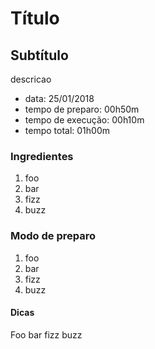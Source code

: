 # Título
## Subtítulo

descricao

> 
* data: 25/01/2018
* tempo de preparo: 00h50m
* tempo de execução: 00h10m
* tempo total: 01h00m

### Ingredientes

1. foo
1. bar
1. fizz
1. buzz

### Modo de preparo

1. foo
1. bar
1. fizz
1. buzz

#### Dicas

Foo bar fizz buzz
